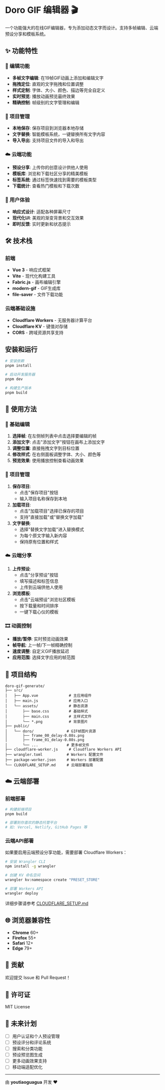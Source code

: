 # Doro GIF 编辑器 🎬

一个功能强大的在线GIF编辑器，专为添加动态文字而设计。支持多帧编辑、云端预设分享和模板系统。

## ✨ 功能特性

### 🎨 编辑功能
- **多帧文字编辑**: 在19帧GIF动画上添加和编辑文字
- **拖拽定位**: 直观的文字拖拽和位置调整
- **样式定制**: 字体、大小、颜色、描边等完全自定义
- **实时预览**: 播放动画预览最终效果
- **精确控制**: 帧级别的文字管理和编辑

### 💾 项目管理
- **本地保存**: 保存项目到浏览器本地存储
- **文字替换**: 智能模板系统，一键替换所有文字内容
- **导入导出**: 支持项目文件的导入和导出

### ☁️ 云端功能
- **预设分享**: 上传你的创意设计供他人使用
- **模板库**: 浏览和下载社区分享的精美模板
- **标签系统**: 通过标签快速找到需要的模板类型
- **下载统计**: 查看热门模板和下载次数

### 📱 用户体验
- **响应式设计**: 适配各种屏幕尺寸
- **现代化UI**: 美观的渐变背景和交互效果
- **即时反馈**: 实时更新和状态提示

## 🛠️ 技术栈

### 前端
- **Vue 3** - 响应式框架
- **Vite** - 现代化构建工具
- **Fabric.js** - 画布编辑引擎
- **modern-gif** - GIF生成库
- **file-saver** - 文件下载功能

### 云端基础设施
- **Cloudflare Workers** - 无服务器计算平台
- **Cloudflare KV** - 键值对存储
- **CORS** - 跨域资源共享支持

## 安装和运行

```bash
# 安装依赖
pnpm install

# 启动开发服务器
pnpm dev

# 构建生产版本
pnpm build
```

## 🚀 使用方法

### 🎨 基础编辑
1. **选择帧**: 在左侧帧列表中点击选择要编辑的帧
2. **添加文字**: 点击"添加文字"按钮在画布上添加文字
3. **调整位置**: 直接拖拽文字到目标位置
4. **修改样式**: 在右侧面板调整字体、大小、颜色等
5. **预览效果**: 使用播放控制查看动画效果

### 💾 项目管理
1. **保存项目**: 
   - 点击"保存项目"按钮
   - 输入项目名称保存到本地
2. **加载项目**:
   - 点击"加载项目"选择已保存的项目
   - 支持"直接加载"或"替换文字加载"
3. **文字替换**:
   - 选择"替换文字加载"进入替换模式
   - 为每个原文字输入新内容
   - 保持原有位置和样式

### ☁️ 云端分享
1. **上传预设**:
   - 点击"分享预设"按钮
   - 填写描述和标签信息
   - 上传到云端供他人使用
2. **浏览模板**:
   - 点击"云端预设"浏览社区模板
   - 按下载量和时间排序
   - 一键下载心仪的模板

### 🎞️ 动画控制
- **播放/暂停**: 实时预览动画效果
- **帧导航**: 上一帧/下一帧精确控制
- **速度调整**: 自定义GIF播放延迟
- **应用范围**: 选择文字应用的帧范围

## 📁 项目结构

```
doro-gif-generate/
├── src/
│   ├── App.vue              # 主应用组件
│   ├── main.js              # 应用入口
│   └── assets/              # 静态资源
│       ├── base.css         # 基础样式
│       ├── main.css         # 主样式文件
│       └── *.png            # 背景图片
├── public/
│   └── doro/               # GIF帧图片资源
│       ├── frame_00_delay-0.08s.png
│       ├── frame_01_delay-0.08s.png
│       └── ...             # 更多帧文件
├── cloudflare-worker.js     # Cloudflare Workers API
├── wrangler.toml           # Workers 配置文件
├── package-worker.json     # Workers 部署配置
└── CLOUDFLARE_SETUP.md     # 云端部署指南
```

## ☁️ 云端部署

### 前端部署
```bash
# 构建前端项目
pnpm build

# 部署到你喜欢的静态托管平台
# 如: Vercel, Netlify, GitHub Pages 等
```

### 云端API部署
如果要启用云端预设分享功能，需要部署 Cloudflare Workers：

```bash
# 安装 Wrangler CLI
npm install -g wrangler

# 创建 KV 命名空间
wrangler kv:namespace create "PRESET_STORE"

# 部署 Workers API
wrangler deploy
```

详细步骤请参考 [CLOUDFLARE_SETUP.md](./CLOUDFLARE_SETUP.md)

## 🌐 浏览器兼容性

- **Chrome** 60+
- **Firefox** 55+
- **Safari** 12+
- **Edge** 79+

## 🤝 贡献

欢迎提交 Issue 和 Pull Request！

## 📄 许可证

MIT License

## 🎯 未来计划

- [ ] 用户认证和个人预设管理
- [ ] 预设评分和评论系统
- [ ] 搜索和分类功能
- [ ] 预设预览图生成
- [ ] 更多动画效果支持
- [ ] 移动端适配优化

---

由 **youtiaoguagua** 开发 ❤️
